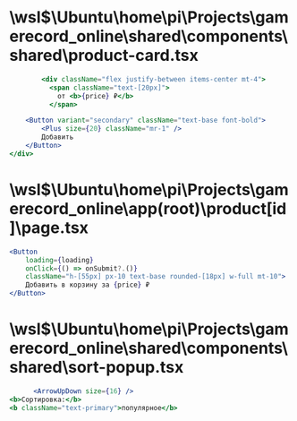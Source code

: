 # \\wsl$\Ubuntu\home\pi\Projects\gamerecord_online\shared\components\shared\product-card.tsx
```jsx
        <div className="flex justify-between items-center mt-4">
          <span className="text-[20px]">
            от <b>{price} ₽</b>
          </span>

    <Button variant="secondary" className="text-base font-bold">
        <Plus size={20} className="mr-1" />
        Добавить
    </Button>
</div>
```


# \\wsl$\Ubuntu\home\pi\Projects\gamerecord_online\app\(root)\product\[id]\page.tsx
```jsx
<Button
    loading={loading}
    onClick={() => onSubmit?.()}
    className="h-[55px] px-10 text-base rounded-[18px] w-full mt-10">
    Добавить в корзину за {price} ₽
</Button>
```

# \\wsl$\Ubuntu\home\pi\Projects\gamerecord_online\shared\components\shared\sort-popup.tsx
```jsx
      <ArrowUpDown size={16} />
<b>Сортировка:</b>
<b className="text-primary">популярное</b>
```